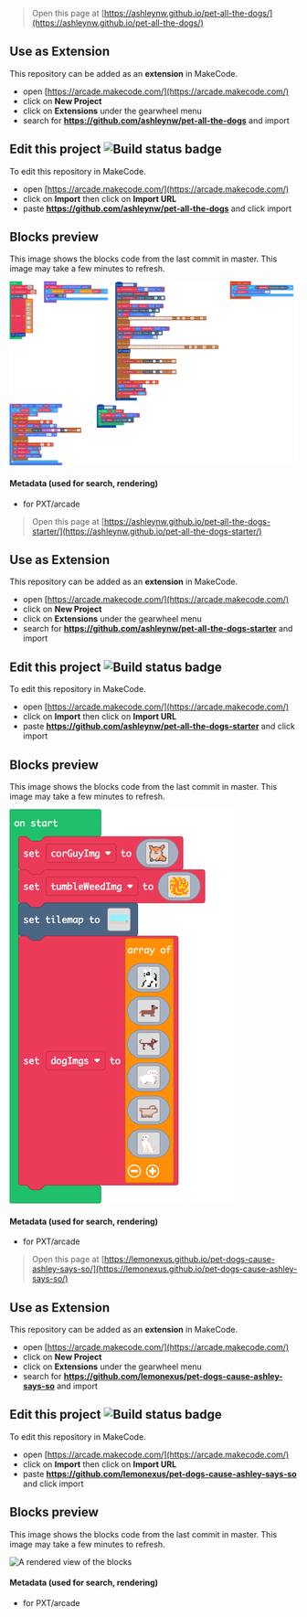 


> Open this page at [https://ashleynw.github.io/pet-all-the-dogs/](https://ashleynw.github.io/pet-all-the-dogs/)

## Use as Extension

This repository can be added as an **extension** in MakeCode.

* open [https://arcade.makecode.com/](https://arcade.makecode.com/)
* click on **New Project**
* click on **Extensions** under the gearwheel menu
* search for **https://github.com/ashleynw/pet-all-the-dogs** and import

## Edit this project ![Build status badge](https://github.com/ashleynw/pet-all-the-dogs/workflows/MakeCode/badge.svg)

To edit this repository in MakeCode.

* open [https://arcade.makecode.com/](https://arcade.makecode.com/)
* click on **Import** then click on **Import URL**
* paste **https://github.com/ashleynw/pet-all-the-dogs** and click import

## Blocks preview

This image shows the blocks code from the last commit in master.
This image may take a few minutes to refresh.

![A rendered view of the blocks](https://github.com/ashleynw/pet-all-the-dogs/raw/master/.github/makecode/blocks.png)

#### Metadata (used for search, rendering)

* for PXT/arcade
<script src="https://makecode.com/gh-pages-embed.js"></script><script>makeCodeRender("{{ site.makecode.home_url }}", "{{ site.github.owner_name }}/{{ site.github.repository_name }}");</script>



> Open this page at [https://ashleynw.github.io/pet-all-the-dogs-starter/](https://ashleynw.github.io/pet-all-the-dogs-starter/)

## Use as Extension

This repository can be added as an **extension** in MakeCode.

* open [https://arcade.makecode.com/](https://arcade.makecode.com/)
* click on **New Project**
* click on **Extensions** under the gearwheel menu
* search for **https://github.com/ashleynw/pet-all-the-dogs-starter** and import

## Edit this project ![Build status badge](https://github.com/ashleynw/pet-all-the-dogs-starter/workflows/MakeCode/badge.svg)

To edit this repository in MakeCode.

* open [https://arcade.makecode.com/](https://arcade.makecode.com/)
* click on **Import** then click on **Import URL**
* paste **https://github.com/ashleynw/pet-all-the-dogs-starter** and click import

## Blocks preview

This image shows the blocks code from the last commit in master.
This image may take a few minutes to refresh.

![A rendered view of the blocks](https://github.com/ashleynw/pet-all-the-dogs-starter/raw/master/.github/makecode/blocks.png)

#### Metadata (used for search, rendering)

* for PXT/arcade
<script src="https://makecode.com/gh-pages-embed.js"></script><script>makeCodeRender("{{ site.makecode.home_url }}", "{{ site.github.owner_name }}/{{ site.github.repository_name }}");</script>



> Open this page at [https://lemonexus.github.io/pet-dogs-cause-ashley-says-so/](https://lemonexus.github.io/pet-dogs-cause-ashley-says-so/)

## Use as Extension

This repository can be added as an **extension** in MakeCode.

* open [https://arcade.makecode.com/](https://arcade.makecode.com/)
* click on **New Project**
* click on **Extensions** under the gearwheel menu
* search for **https://github.com/lemonexus/pet-dogs-cause-ashley-says-so** and import

## Edit this project ![Build status badge](https://github.com/lemonexus/pet-dogs-cause-ashley-says-so/workflows/MakeCode/badge.svg)

To edit this repository in MakeCode.

* open [https://arcade.makecode.com/](https://arcade.makecode.com/)
* click on **Import** then click on **Import URL**
* paste **https://github.com/lemonexus/pet-dogs-cause-ashley-says-so** and click import

## Blocks preview

This image shows the blocks code from the last commit in master.
This image may take a few minutes to refresh.

![A rendered view of the blocks](https://github.com/lemonexus/pet-dogs-cause-ashley-says-so/raw/master/.github/makecode/blocks.png)

#### Metadata (used for search, rendering)

* for PXT/arcade
<script src="https://makecode.com/gh-pages-embed.js"></script><script>makeCodeRender("{{ site.makecode.home_url }}", "{{ site.github.owner_name }}/{{ site.github.repository_name }}");</script>
